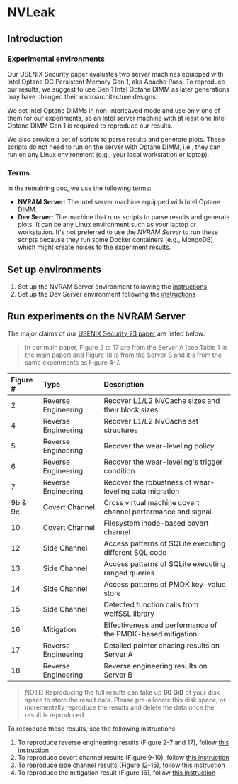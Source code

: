 # NVLeak

## Introduction

### Experimental environments

Our USENIX Security paper evaluates two server machines equipped with Intel Optane DC Persistent Memory Gen 1, aka Apache Pass. To reproduce our results, we suggest to use Gen 1 Intel Optane DIMM as later generations may have changed their microarchitecture designs.

We set Intel Optane DIMMs in non-interleaved mode and use only one of them for our experiments, so an Intel server machine with at least one Intel Optane DIMM Gen 1 is required to reproduce our results.

We also provide a set of scripts to parse results and generate plots. These scripts do not need to run on the server with Optane DIMM, i.e., they can run on any Linux environment (e.g., your local workstation or laptop).

### Terms

In the remaining doc, we use the following terms:

- **NVRAM Server:** The Intel server machine equipped with Intel Optane DIMM.
- **Dev Server:** The machine that runs scripts to parse results and generate plots. It can be any Linux environment such as your laptop or workstation. It's not preferred to use the *NVRAM Server* to run these scripts because they run some Docker containers (e.g., MongoDB) which might create noises to the experiment results.

## Set up environments

1. Set up the NVRAM Server environment following the [instructions](./setup/NVRAMServer.md)
2. Set up the Dev Server environment following the [instructions](./setup/DevServer.md)

## Run experiments on the NVRAM Server

The major claims of our [USENIX Security 23 paper](./usenix23-nvleak.pdf) are listed below:

> In our main paper, Figure 2 to 17 are from the Server A (see Table 1 in the main paper) and Figure 18 is from the Server B and it's from the same experiments as Figure 4-7.

| Figure # | Type                | Description                                                 |
| :------- | :------------------ | :---------------------------------------------------------- |
| 2        | Reverse Engineering | Recover L1/L2 NVCache sizes and their block sizes           |
| 4        | Reverse Engineering | Recover L1/L2 NVCache set structures                        |
| 5        | Reverse Engineering | Recover the wear-leveling policy                            |
| 6        | Reverse Engineering | Recover the wear-leveling's trigger condition               |
| 7        | Reverse Engineering | Recover the robustness of wear-leveling data migration      |
| 9b & 9c  | Covert Channel      | Cross virtual machine covert channel performance and signal |
| 10       | Covert Channel      | Filesystem inode-based covert channel                       |
| 12       | Side Channel        | Access patterns of SQLite executing different SQL code      |
| 13       | Side Channel        | Access patterns of SQLite executing ranged queries          |
| 14       | Side Channel        | Access patterns of PMDK key-value store                     |
| 15       | Side Channel        | Detected function calls from wolfSSL library                |
| 16       | Mitigation          | Effectiveness and performance of the PMDK-based mitigation  |
| 17       | Reverse Engineering | Detailed pointer chasing results on Server A                |
| 18       | Reverse Engineering | Reverse engineering results on Server B                     |

> NOTE: Reproducing the full results can take up **60 GiB** of your disk space to store the result data. Please pre-allocate this disk space, or incrementally reproduce the results and delete the data once the result is reproduced.

To reproduce these results, see the following instructions:

1. To reproduce reverse engineering results (Figure 2-7 and 17), follow [this instruction](./reproduce/ReverseEngineering.md).
2. To reproduce covert channel results (Figure 9-10), follow [this instruction](./reproduce/CovertChannel.md)
3. To reproduce side channel results (Figure 12-15), follow [this instruction](./reproduce/SideChannel.md)
4. To reproduce the mitigation result (Figure 16), follow [this instruction](./reproduce/Mitigation.md)
